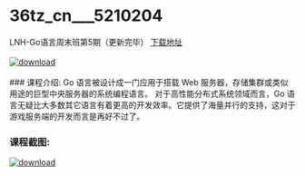 # 36tz_cn___5210204
LNH-Go语言周末班第5期（更新完毕）
[下载地址](http://www.36tz.cn/article/5210204 "下载地址")
<br/></br>[![download](http://36tz.cn/muke_img/2020_02_1-38.png "下载地址")](http://www.36tz.cn/article/5210204 "下载地址")
<br/></br>### 课程介绍:
Go 语言被设计成一门应用于搭载 Web 服务器，存储集群或类似用途的巨型中央服务器的系统编程语言。
对于高性能分布式系统领域而言，Go 语言无疑比大多数其它语言有着更高的开发效率。它提供了海量并行的支持，这对于游戏服务端的开发而言是再好不过了。

### 课程截图:
[![download](http://36tz.cn/muke_img/2020_02_11-36.png "下载地址")](http://www.36tz.cn/article/5210204 "下载地址")
